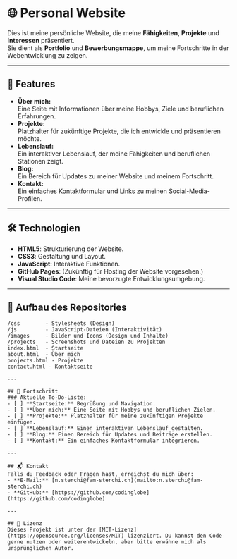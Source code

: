 # 🌐 Personal Website

Dies ist meine persönliche Website, die meine **Fähigkeiten**, **Projekte** und **Interessen** präsentiert.  
Sie dient als **Portfolio** und **Bewerbungsmappe**, um meine Fortschritte in der Webentwicklung zu zeigen.

---

## 🌟 Features
- **Über mich:**  
  Eine Seite mit Informationen über meine Hobbys, Ziele und beruflichen Erfahrungen.
- **Projekte:**  
  Platzhalter für zukünftige Projekte, die ich entwickle und präsentieren möchte.
- **Lebenslauf:**  
  Ein interaktiver Lebenslauf, der meine Fähigkeiten und beruflichen Stationen zeigt.
- **Blog:**  
  Ein Bereich für Updates zu meiner Website und meinem Fortschritt.
- **Kontakt:**  
  Ein einfaches Kontaktformular und Links zu meinen Social-Media-Profilen.

---

## 🛠️ Technologien
- **HTML5**: Strukturierung der Website.  
- **CSS3**: Gestaltung und Layout.  
- **JavaScript**: Interaktive Funktionen.  
- **GitHub Pages**: (Zukünftig für Hosting der Website vorgesehen.)  
- **Visual Studio Code**: Meine bevorzugte Entwicklungsumgebung.

---

## 📂 Aufbau des Repositories
```plaintext
/css        - Stylesheets (Design)
/js         - JavaScript-Dateien (Interaktivität)
/images     - Bilder und Icons (Design und Inhalte)
/projects   - Screenshots und Dateien zu Projekten
index.html  - Startseite
about.html  - Über mich
projects.html - Projekte
contact.html - Kontaktseite

---

## 🚀 Fortschritt
### Aktuelle To-Do-Liste:
- [ ] **Startseite:** Begrüßung und Navigation.
- [ ] **Über mich:** Eine Seite mit Hobbys und beruflichen Zielen.
- [ ] **Projekte:** Platzhalter für meine zukünftigen Projekte einfügen.
- [ ] **Lebenslauf:** Einen interaktiven Lebenslauf gestalten.
- [ ] **Blog:** Einen Bereich für Updates und Beiträge erstellen.
- [ ] **Kontakt:** Ein einfaches Kontaktformular integrieren.

---

## 📬 Kontakt
Falls du Feedback oder Fragen hast, erreichst du mich über:
- **E-Mail:** [n.sterchi@fam-sterchi.ch](mailto:n.sterchi@fam-sterchi.ch)
- **GitHub:** [https://github.com/codinglobe](https://github.com/codinglobe)

---

## 📜 Lizenz
Dieses Projekt ist unter der [MIT-Lizenz](https://opensource.org/licenses/MIT) lizenziert. Du kannst den Code gerne nutzen oder weiterentwickeln, aber bitte erwähne mich als ursprünglichen Autor.

